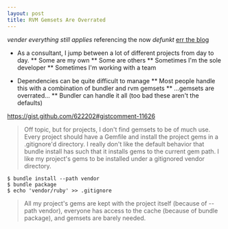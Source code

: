 ```yaml
---
layout: post
title: RVM Gemsets Are Overrated
---
```

_vender everything still applies_
referencing the now _defunkt_ [err the blog](http://errtheblog.com/posts/50-vendor-everything)

* As a consultant, I jump between a lot of different projects from day to day.
** Some are my own
** Some are others
** Sometimes I'm the sole developer
** Sometimes I'm working with a team

* Dependencies can be quite difficult to manage
** Most people handle this with a combination of bundler and rvm gemsets
** ...gemsets are overrated...
** Bundler can handle it all (too bad these aren't the defaults)

https://gist.github.com/622202#gistcomment-11626

> Off topic, but for projects, I don't find gemsets to be of much use. Every
> project should have a Gemfile and install the project gems in a .gitignore'd
> directory. I really don't like the default behavior that bundle install has
> such that it installs gems to the current gem path. I like my project's gems
> to be installed under a gitignored vendor directory.

    $ bundle install --path vendor
    $ bundle package
    $ echo 'vendor/ruby' >> .gitignore

> All my project's gems are kept with the project itself (because of --path
> vendor), everyone has access to the cache (because of bundle package), and
> gemsets are barely needed.
